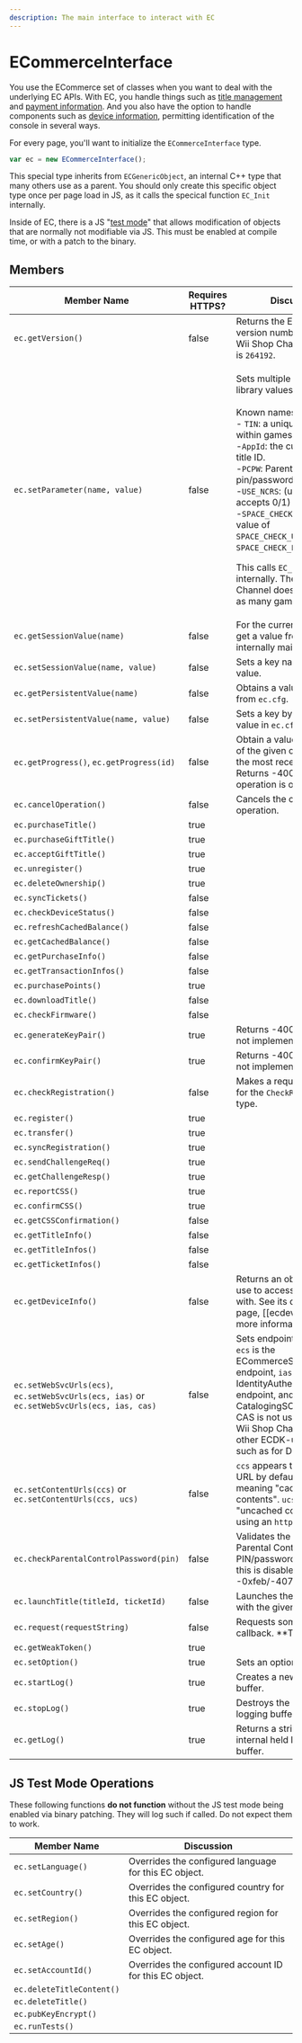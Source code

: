 ```yaml
---
description: The main interface to interact with EC
---
```


# ECommerceInterface

You use the ECommerce set of classes when you want to deal with the underlying EC APIs. With EC, you handle things such as [title management](title-objects/) and [payment information](payment-objects/). And you also have the option to handle components such as [device information](ecdeviceinfo.md), permitting identification of the console in several ways.

For every page, you'll want to initialize the `ECommerceInterface` type.

```javascript
var ec = new ECommerceInterface();
```

This special type inherits from `ECGenericObject`, an internal C++ type that many others use as a parent. You should only create this specific object type once per page load in JS, as it calls the specical function `EC_Init` internally.

Inside of EC, there is a JS "[test mode](ecommerceinterface.md#js-test-mode-operations)" that allows modification of objects that are normally not modifiable via JS. This must be enabled at compile time, or with a patch to the binary.

## Members

<table><thead><tr><th>Member Name</th><th data-type="checkbox">Requires HTTPS?</th><th>Discussion</th></tr></thead><tbody><tr><td><code>ec.getVersion()</code></td><td>false</td><td>Returns the EC library's version number. As of the Wii Shop Channel v21, this is <code>264192</code>.</td></tr><tr><td><code>ec.setParameter(name, value)</code></td><td>false</td><td><p>Sets multiple internal EC library values.<br><br>Known names are:<br>- <code>TIN</code>: a unique title number within games.<br>-<code>AppId</code>: the current running title ID.<br>-<code>PCPW</code>: Parental Control pin/password.<br>-<code>USE_NCRS</code>: (unknown, accepts 0/1)<br>-<code>SPACE_CHECK_POLICY</code>:with a value of <code>SPACE_CHECK_USER_ONLY</code> or <code>SPACE_CHECK_ENTIRE_FS</code>.</p><p></p><p>This calls <code>EC_SetParameter</code> internally. The Wii Shop Channel does not set a TIN as many games might.</p></td></tr><tr><td><code>ec.getSessionValue(name)</code></td><td>false</td><td>For the current EC object, get a value from an internally maintained type.</td></tr><tr><td><code>ec.setSessionValue(name, value)</code></td><td>false</td><td>Sets a key named <code>name</code>  to a value.</td></tr><tr><td><code>ec.getPersistentValue(name)</code></td><td>false</td><td>Obtains a value by name from <code>ec.cfg</code>.</td></tr><tr><td><code>ec.setPersistentValue(name, value)</code></td><td>false</td><td>Sets a key by name to a value in <code>ec.cfg</code>.</td></tr><tr><td><code>ec.getProgress()</code>, <code>ec.getProgress(id)</code></td><td>false</td><td>Obtain a value on the state of the given operation, or the most recent operation. Returns -4007 if no operation is ongoing.</td></tr><tr><td><code>ec.cancelOperation()</code></td><td>false</td><td>Cancels the current operation.</td></tr><tr><td><code>ec.purchaseTitle()</code></td><td>true</td><td></td></tr><tr><td><code>ec.purchaseGiftTitle()</code></td><td>true</td><td></td></tr><tr><td><code>ec.acceptGiftTitle()</code></td><td>true</td><td></td></tr><tr><td><code>ec.unregister()</code></td><td>true</td><td></td></tr><tr><td><code>ec.deleteOwnership()</code></td><td>true</td><td></td></tr><tr><td><code>ec.syncTickets()</code></td><td>false</td><td></td></tr><tr><td><code>ec.checkDeviceStatus()</code></td><td>false</td><td></td></tr><tr><td><code>ec.refreshCachedBalance()</code></td><td>false</td><td></td></tr><tr><td><code>ec.getCachedBalance()</code></td><td>false</td><td></td></tr><tr><td><code>ec.getPurchaseInfo()</code></td><td>false</td><td></td></tr><tr><td><code>ec.getTransactionInfos()</code></td><td>false</td><td></td></tr><tr><td><code>ec.purchasePoints()</code></td><td>true</td><td></td></tr><tr><td><code>ec.downloadTitle()</code></td><td>false</td><td></td></tr><tr><td><code>ec.checkFirmware()</code></td><td>false</td><td></td></tr><tr><td><code>ec.generateKeyPair()</code></td><td>true</td><td>Returns -4002 - possibly not implemented?</td></tr><tr><td><code>ec.confirmKeyPair()</code></td><td>true</td><td>Returns -4002 - possibly not implemented?</td></tr><tr><td><code>ec.checkRegistration()</code></td><td>false</td><td>Makes a request via ECS for the <code>CheckRegistration</code> type.</td></tr><tr><td><code>ec.register()</code></td><td>true</td><td></td></tr><tr><td><code>ec.transfer()</code></td><td>true</td><td></td></tr><tr><td><code>ec.syncRegistration()</code></td><td>true</td><td></td></tr><tr><td><code>ec.sendChallengeReq()</code></td><td>true</td><td></td></tr><tr><td><code>ec.getChallengeResp()</code></td><td>true</td><td></td></tr><tr><td><code>ec.reportCSS()</code></td><td>true</td><td></td></tr><tr><td><code>ec.confirmCSS()</code></td><td>true</td><td></td></tr><tr><td><code>ec.getCSSConfirmation()</code></td><td>false</td><td></td></tr><tr><td><code>ec.getTitleInfo()</code></td><td>false</td><td></td></tr><tr><td><code>ec.getTitleInfos()</code></td><td>false</td><td></td></tr><tr><td><code>ec.getTicketInfos()</code></td><td>false</td><td></td></tr><tr><td><code>ec.getDeviceInfo()</code></td><td>false</td><td>Returns an object you can use to access information with. See its dedicated page, [[ecdeviceinfo]], for more information.</td></tr><tr><td><code>ec.setWebSvcUrls(ecs)</code>, <code>ec.setWebSvcUrls(ecs, ias)</code> or <code>ec.setWebSvcUrls(ecs, ias, cas)</code></td><td>false</td><td>Sets endpoints for usage. <code>ecs</code>  is the ECommerceSOAP endpoint, <code>ias</code>  is the IdentityAuthenticationSOAP endpoint, and <code>cas</code> is the CatalogingSOAP endpoint. CAS is not used within the Wii Shop Channel - used in other ECDK-utilizing titles, such as for DLC content.</td></tr><tr><td><code>ec.setContentUrls(ccs)</code> or <code>ec.setContentUrls(ccs, ucs)</code></td><td>false</td><td><code>ccs</code> appears to be an <code>http</code> URL by default, presumably meaning "cached contents". <code>ucs</code> may mean "uncached contents", using an <code>https</code> URL.</td></tr><tr><td><code>ec.checkParentalControlPassword(pin)</code></td><td>false</td><td>Validates the given Parental Control PIN/password as a long. If this is disabled, it returns -0xfeb/-4075.</td></tr><tr><td><code>ec.launchTitle(titleId, ticketId)</code></td><td>false</td><td>Launches the passed title with the given ticket.</td></tr><tr><td><code>ec.request(requestString)</code></td><td>false</td><td>Requests something, with a callback. **TODO**</td></tr><tr><td><code>ec.getWeakToken()</code></td><td>true</td><td></td></tr><tr><td><code>ec.setOption()</code></td><td>true</td><td>Sets an option within EC.</td></tr><tr><td><code>ec.startLog()</code></td><td>true</td><td>Creates a new logging buffer.</td></tr><tr><td><code>ec.stopLog()</code></td><td>true</td><td>Destroys the present logging buffer.</td></tr><tr><td><code>ec.getLog()</code></td><td>true</td><td>Returns a string with the internal held log from buffer.</td></tr></tbody></table>

## JS Test Mode Operations

These following functions **do not function** without the JS test mode being enabled via binary patching. They will log such if called. Do not expect them to work.

| Member Name               | Discussion                                              |
| ------------------------- | ------------------------------------------------------- |
| `ec.setLanguage()`        | Overrides the configured language for this EC object.   |
| `ec.setCountry()`         | Overrides the configured country for this EC object.    |
| `ec.setRegion()`          | Overrides the configured region for this EC object.     |
| `ec.setAge()`             | Overrides the configured age for this EC object.        |
| `ec.setAccountId()`       | Overrides the configured account ID for this EC object. |
| `ec.deleteTitleContent()` |                                                         |
| `ec.deleteTitle()`        |                                                         |
| `ec.pubKeyEncrypt()`      |                                                         |
| `ec.runTests()`           |                                                         |
